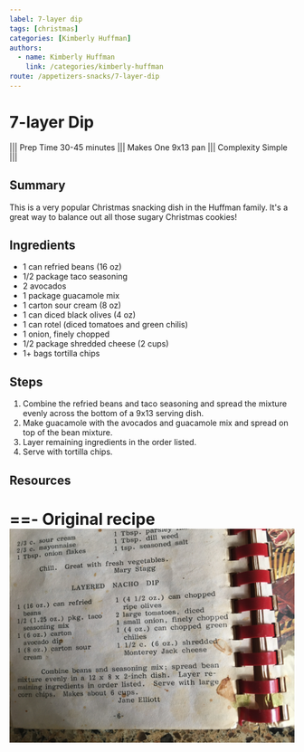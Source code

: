 ```yaml
---
label: 7-layer dip
tags: [christmas]
categories: [Kimberly Huffman]
authors:
  - name: Kimberly Huffman
    link: /categories/kimberly-huffman
route: /appetizers-snacks/7-layer-dip
---
```


# 7-layer Dip
<!--- ![](/static/banners/???.webp) --->

||| Prep Time
30-45 minutes
||| Makes
One 9x13 pan
||| Complexity
Simple
|||

## Summary
This is a very popular Christmas snacking dish in the Huffman family. It's a great way to balance out all those sugary Christmas cookies!

## Ingredients
- 1 can refried beans (16 oz)
- 1/2 package taco seasoning
- 2 avocados
- 1 package guacamole mix
- 1 carton sour cream (8 oz)
- 1 can diced black olives (4 oz)
- 1 can rotel (diced tomatoes and green chilis)
- 1 onion, finely chopped
- 1/2 package shredded cheese (2 cups)
- 1+ bags tortilla chips

## Steps
1. Combine the refried beans and taco seasoning and spread the mixture evenly across the bottom of a 9x13 serving dish.
2. Make guacamole with the avocados and guacamole mix and spread on top of the bean mixture.
3. Layer remaining ingredients in the order listed.
4. Serve with tortilla chips.

## Resources
==- Original recipe
![](/static/recipes/7-layer-dip.jpg)
===
